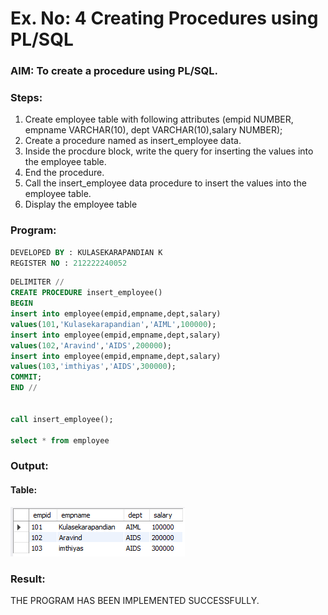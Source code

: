 # Ex. No: 4 Creating Procedures using PL/SQL

### AIM: To create a procedure using PL/SQL.

### Steps:
1. Create employee table with following attributes (empid NUMBER, empname VARCHAR(10), dept VARCHAR(10),salary NUMBER);
2. Create a procedure named as insert_employee data.
3. Inside the procdure block, write the query for inserting the values into the employee table.
4. End the procedure.
5. Call the insert_employee data procedure to insert the values into the employee table.
6. Display the employee table

### Program:
```sql
DEVELOPED BY : KULASEKARAPANDIAN K
REGISTER NO : 212222240052
```
```sql
DELIMITER //
CREATE PROCEDURE insert_employee()
BEGIN
insert into employee(empid,empname,dept,salary)
values(101,'Kulasekarapandian','AIML',100000);
insert into employee(empid,empname,dept,salary)
values(102,'Aravind','AIDS',200000);
insert into employee(empid,empname,dept,salary)
values(103,'imthiyas','AIDS',300000);
COMMIT;
END // 


call insert_employee();

select * from employee
```
### Output:

#### Table:
![OUTPUT](/dbmsex4op.png)


### Result:
THE PROGRAM HAS BEEN IMPLEMENTED SUCCESSFULLY.